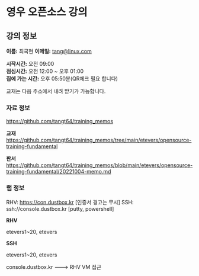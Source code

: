 # 영우 오픈소스 강의


## 강의 정보

__이름:__ 최국현
__이메일:__ <tang@linux.com>

__시작시간:__ 오전 09:00<br/>
__점심시간:__ 오전 12:00 ~ 오후 01:00<br/>
__집에 가는 시간:__ 오후 05:50분(QR체크 필요 합니다)<br/>

교재는 다음 주소에서 내려 받기가 가능합니다.

### 자료 정보

https://github.com/tangt64/training_memos

__교재__
<https://github.com/tangt64/training_memos/tree/main/etevers/opensource-training-fundamental>


__판서__
https://github.com/tangt64/training_memos/blob/main/etevers/opensource-training-fundamental/20221004-memo.md


### 랩 정보

RHV: https://con.dustbox.kr [인증서 경고는 무시]
SSH: ssh://console.dustbox.kr [putty, powershell]

__RHV__

etevers1~20, etevers

__SSH__

etevers1~20, etevers

console.dustbox.kr ---> RHV VM 접근

